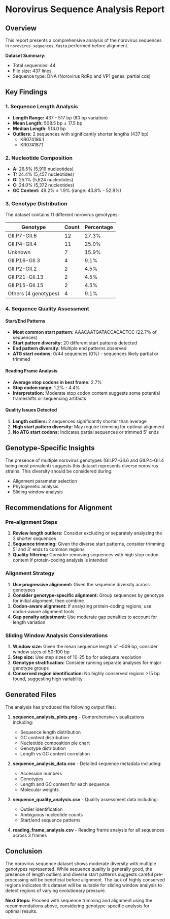 # Norovirus Sequence Analysis Report

## Overview
This report presents a comprehensive analysis of the norovirus sequences in `norovirus_sequences.fasta` performed before alignment.

**Dataset Summary:**
- Total sequences: 44
- File size: 437 lines
- Sequence type: DNA (Norovirus RdRp and VP1 genes, partial cds)

## Key Findings

### 1. Sequence Length Analysis
- **Length Range:** 437 - 517 bp (80 bp variation)
- **Mean Length:** 508.5 bp ± 17.5 bp
- **Median Length:** 514.0 bp
- **Outliers:** 2 sequences with significantly shorter lengths (437 bp)
  - KR074186.1
  - KR074187.1

### 2. Nucleotide Composition
- **A:** 26.5% (5,919 nucleotides)
- **T:** 24.4% (5,457 nucleotides)  
- **G:** 25.1% (5,624 nucleotides)
- **C:** 24.0% (5,372 nucleotides)
- **GC Content:** 49.2% ± 1.9% (range: 43.8% - 52.8%)

### 3. Genotype Distribution
The dataset contains 11 different norovirus genotypes:

| Genotype             | Count | Percentage |
| -------------------- | ----- | ---------- |
| GII.P7-GII.6         | 12    | 27.3%      |
| GII.P4-GII.4         | 11    | 25.0%      |
| Unknown              | 7     | 15.9%      |
| GII.P16-GII.3        | 4     | 9.1%       |
| GII.P2-GII.2         | 2     | 4.5%       |
| GII.P21-GII.13       | 2     | 4.5%       |
| GII.P15-GII.15       | 2     | 4.5%       |
| Others (4 genotypes) | 4     | 9.1%       |

### 4. Sequence Quality Assessment

#### Start/End Patterns
- **Most common start pattern:** AAACAATGATACCACACTCC (22.7% of sequences)
- **Start pattern diversity:** 20 different start patterns detected
- **End pattern diversity:** Multiple end patterns observed
- **ATG start codons:** 0/44 sequences (0%) - sequences likely partial or trimmed

#### Reading Frame Analysis
- **Average stop codons in best frame:** 2.7%
- **Stop codon range:** 1.2% - 4.4%
- **Interpretation:** Moderate stop codon content suggests some potential frameshifts or sequencing artifacts

#### Quality Issues Detected
1. **Length outliers:** 2 sequences significantly shorter than average
2. **High start pattern diversity:** May require trimming for optimal alignment
3. **No ATG start codons:** Indicates partial sequences or trimmed 5' ends

## Genotype-Specific Insights

The presence of multiple norovirus genotypes (GII.P7-GII.6 and GII.P4-GII.4 being most prevalent) suggests this dataset represents diverse norovirus strains. This diversity should be considered during:
- Alignment parameter selection
- Phylogenetic analysis
- Sliding window analysis

## Recommendations for Alignment

### Pre-alignment Steps
1. **Review length outliers:** Consider excluding or separately analyzing the 2 shorter sequences
2. **Sequence trimming:** Given the diverse start patterns, consider trimming 5' and 3' ends to common regions
3. **Quality filtering:** Consider removing sequences with high stop codon content if protein-coding analysis is intended

### Alignment Strategy
1. **Use progressive alignment:** Given the sequence diversity across genotypes
2. **Consider genotype-specific alignment:** Group sequences by genotype for initial alignment, then combine
3. **Codon-aware alignment:** If analyzing protein-coding regions, use codon-aware alignment tools
4. **Gap penalty adjustment:** Use moderate gap penalties to account for length variation

### Sliding Window Analysis Considerations
1. **Window size:** Given the mean sequence length of ~509 bp, consider window sizes of 50-100 bp
2. **Step size:** Use step sizes of 10-25 bp for adequate resolution
3. **Genotype stratification:** Consider running separate analyses for major genotype groups
4. **Conserved region identification:** No highly conserved regions >15 bp found, suggesting high variability

## Generated Files

The analysis has produced the following output files:

1. **sequence_analysis_plots.png** - Comprehensive visualizations including:
   - Sequence length distribution
   - GC content distribution  
   - Nucleotide composition pie chart
   - Genotype distribution
   - Length vs GC content correlation

2. **sequence_analysis_data.csv** - Detailed sequence metadata including:
   - Accession numbers
   - Genotypes
   - Length and GC content for each sequence
   - Molecular weights

3. **sequence_quality_analysis.csv** - Quality assessment data including:
   - Outlier identification
   - Ambiguous nucleotide counts
   - Start/end sequence patterns

4. **reading_frame_analysis.csv** - Reading frame analysis for all sequences across 3 frames

## Conclusion

The norovirus sequence dataset shows moderate diversity with multiple genotypes represented. While sequence quality is generally good, the presence of length outliers and diverse start patterns suggests careful pre-processing will be beneficial before alignment. The lack of highly conserved regions indicates this dataset will be suitable for sliding window analysis to detect regions of varying evolutionary pressure.

**Next Steps:** Proceed with sequence trimming and alignment using the recommendations above, considering genotype-specific analysis for optimal results.

